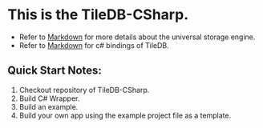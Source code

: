 # This is the **TileDB-CSharp**.
* Refer to [Markdown](http://https://github.com/TileDB-Inc/TileDB/) for more details about the universal storage engine.
* Refer to [Markdown](http://https://github.com/TileDB-Inc/TileDB-CSharp/) for c# bindings of TileDB.
## Quick Start Notes:
1. Checkout repository of TileDB-CSharp.
2. Build C# Wrapper.
3. Build an example.
4. Build your own app using the example project file as a template.
